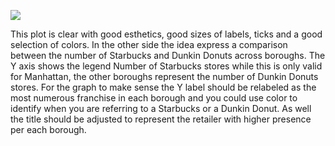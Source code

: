 ![](Figure_xg656.png)

This plot is clear with good esthetics, good sizes of labels, ticks and a good selection of colors.
In the other side the idea express a comparison between the number of Starbucks and Dunkin Donuts across boroughs. The Y axis shows the legend Number of Starbucks stores while this is only valid for Manhattan, the other boroughs represent the number of Dunkin Donuts stores.
For the graph to make sense the Y label should be relabeled as the most numerous franchise in each borough and you could use color to identify when you are referring to a Starbucks or a Dunkin Donut.
As well the title should be adjusted to represent the retailer with higher presence per each borough.
